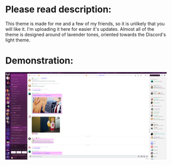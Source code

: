 # Please read description:
This theme is made for me and a few of my friends, so it is unlikely that you will like it. I'm uploading it here for easier it's updates. Almost all of the theme is designed around of lavender tones, oriented towards the Discord's light theme.<br />
# Demonstration:
![Demonstration](https://raw.githubusercontent.com/Japanese-Schoolgirl/DiscordTheme-LightLavenderChaos/main/Previews/Demonstration.png)